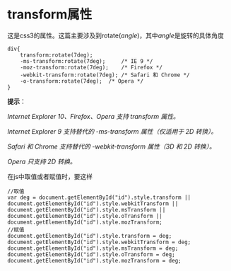 # transform属性

这是css3的属性。这篇主要涉及到rotate(*angle*)，其中*angle*是旋转的具体角度

```
div{
    transform:rotate(7deg);
    -ms-transform:rotate(7deg); 	/* IE 9 */
    -moz-transform:rotate(7deg); 	/* Firefox */
    -webkit-transform:rotate(7deg); /* Safari 和 Chrome */
    -o-transform:rotate(7deg); 	/* Opera */
}
```

**提示**：

*Internet Explorer 10、Firefox、Opera 支持 transform 属性。*

*Internet Explorer 9 支持替代的 -ms-transform 属性（仅适用于 2D 转换）。*

*Safari 和 Chrome 支持替代的 -webkit-transform 属性（3D 和 2D 转换）。*

*Opera 只支持 2D 转换。*



在js中取值或者赋值时，要这样

```
//取值
var deg = document.getElementById("id").style.transform || document.getElementById("id").style.webkitTransform || document.getElementById("id").style.msTransform || document.getElementById("id").style.oTransform || document.getElementById("id").style.mozTransform;
//赋值
document.getElementById("id").style.transform = deg; 
document.getElementById("id").style.webkitTransform = deg; 
document.getElementById("id").style.msTransform = deg; 
document.getElementById("id").style.oTransform = deg; 
document.getElementById("id").style.mozTransform = deg; 
```

